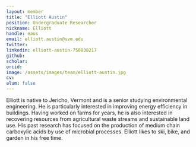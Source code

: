 ```yaml
---
layout: member
title: "Elliott Austin"
position: Undergraduate Researcher
nickname: Elliott
handle: eaus
email: elliott.austin@uvm.edu
twitter: 
linkedin: elliott-austin-750838217
github: 
scholar: 
orcid: 
image: /assets/images/team/elliott-austin.jpg
cv: 
alum: false
---
```

Elliott is native to Jericho, Vermont and is a senior studying environmental engineering. He is particularly interested in improving energy efficiency in buildings. Having worked on farms for years, he is also interested in recovering resources from agricultural waste streams and sustainable land use. His past research has focused on the production of medium chain carboxylic acids by use of microbial processes. Elliott likes to ski, bike, and garden in his free time.

